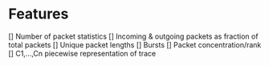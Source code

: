 # Features

[] Number of packet statistics
[] Incoming & outgoing packets as fraction of total packets
[] Unique packet lengths
[] Bursts
[] Packet concentration/rank
[] C1,...,Cn piecewise representation of trace
